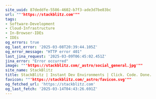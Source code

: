 ```yaml
---
site_uuid: 87deddfe-5586-4602-b7f3-ade3d7be83bc
url: ""'https://stackblitz.com'""
tags:
- Software-Development
- Cloud-Infrastructure
- In-Browser-IDEs
- IDEs
og_errors: true
og_last_error: '2025-03-08T20:39:44.105Z'
og_error_message: "HTTP error 401"
last_jina_request: '2025-03-09T06:45:02.451Z'
jina_error: "Error occurred"
image: ""'https://stackblitz.com/_astro/social_general.jpg'""
site_name: StackBlitz
title: StackBlitz | Instant Dev Environments | Click. Code. Done.
favicon: ""'https://stackblitz.com/_astro/favicon.svg'""
og_fetched_url: 'https://stackblitz.com'
og_last_fetch: '2025-03-14T04:43:26.691Z'
---
```


